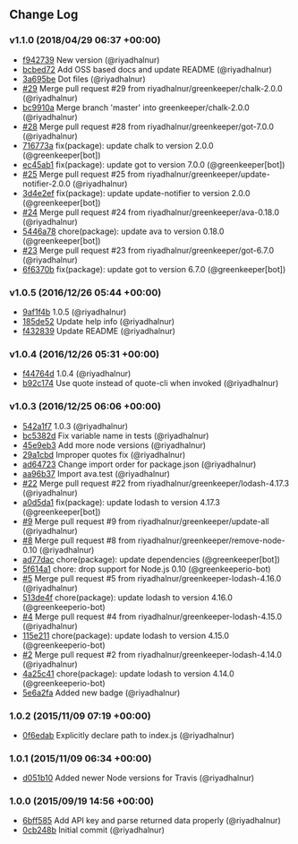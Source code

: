 ## Change Log

### v1.1.0 (2018/04/29 06:37 +00:00)
- [f942739](https://github.com/riyadhalnur/quote-cli/commit/f942739ab567e8409280ee0acbeffba4589e78bb) New version (@riyadhalnur)
- [bcbed72](https://github.com/riyadhalnur/quote-cli/commit/bcbed72dbc1ad91f13e3e2ff28be9f295ccc3b36) Add OSS based docs and update README (@riyadhalnur)
- [3a695be](https://github.com/riyadhalnur/quote-cli/commit/3a695be3bed43f8ea411f7ed5146fa7820869864) Dot files (@riyadhalnur)
- [#29](https://github.com/riyadhalnur/quote-cli/pull/29) Merge pull request #29 from riyadhalnur/greenkeeper/chalk-2.0.0 (@riyadhalnur)
- [bc9910a](https://github.com/riyadhalnur/quote-cli/commit/bc9910a35ae647b12af340ef0ca2d11863c3fb73) Merge branch 'master' into greenkeeper/chalk-2.0.0 (@riyadhalnur)
- [#28](https://github.com/riyadhalnur/quote-cli/pull/28) Merge pull request #28 from riyadhalnur/greenkeeper/got-7.0.0 (@riyadhalnur)
- [716773a](https://github.com/riyadhalnur/quote-cli/commit/716773ac18b4e25fa47919c2df2adab42bef7b17) fix(package): update chalk to version 2.0.0 (@greenkeeper[bot])
- [ec45ab1](https://github.com/riyadhalnur/quote-cli/commit/ec45ab1a11fdc0da919d55414bad23ac27529717) fix(package): update got to version 7.0.0 (@greenkeeper[bot])
- [#25](https://github.com/riyadhalnur/quote-cli/pull/25) Merge pull request #25 from riyadhalnur/greenkeeper/update-notifier-2.0.0 (@riyadhalnur)
- [3d4e2ef](https://github.com/riyadhalnur/quote-cli/commit/3d4e2efa4edd8f7c73da41adc89ac1e91d294d44) fix(package): update update-notifier to version 2.0.0 (@greenkeeper[bot])
- [#24](https://github.com/riyadhalnur/quote-cli/pull/24) Merge pull request #24 from riyadhalnur/greenkeeper/ava-0.18.0 (@riyadhalnur)
- [5446a78](https://github.com/riyadhalnur/quote-cli/commit/5446a780aa9ec650f9d32628ce717d371035ea95) chore(package): update ava to version 0.18.0 (@greenkeeper[bot])
- [#23](https://github.com/riyadhalnur/quote-cli/pull/23) Merge pull request #23 from riyadhalnur/greenkeeper/got-6.7.0 (@riyadhalnur)
- [6f6370b](https://github.com/riyadhalnur/quote-cli/commit/6f6370b30b7fda5864599dd1079484c23fac9fdc) fix(package): update got to version 6.7.0 (@greenkeeper[bot])

### v1.0.5 (2016/12/26 05:44 +00:00)
- [9af1f4b](https://github.com/riyadhalnur/quote-cli/commit/9af1f4b48af912708b513fe558c3a24d5eb7e6e4) 1.0.5 (@riyadhalnur)
- [185de52](https://github.com/riyadhalnur/quote-cli/commit/185de521587613b029c6ce532fabf0c10aef6b37) Update help info (@riyadhalnur)
- [f432839](https://github.com/riyadhalnur/quote-cli/commit/f432839e4c9bf676c9a91e416e7f74cef85c75e8) Update README (@riyadhalnur)

### v1.0.4 (2016/12/26 05:31 +00:00)
- [f44764d](https://github.com/riyadhalnur/quote-cli/commit/f44764df2e742149d98fe962803faeeda91e5e81) 1.0.4 (@riyadhalnur)
- [b92c174](https://github.com/riyadhalnur/quote-cli/commit/b92c17459b2abdd950defd7b5bfc9a5becfd8906) Use quote instead of quote-cli when invoked (@riyadhalnur)

### v1.0.3 (2016/12/25 06:06 +00:00)
- [542a1f7](https://github.com/riyadhalnur/quote-cli/commit/542a1f702f387566f3cb7cb48e84a53f8a7ba4ca) 1.0.3 (@riyadhalnur)
- [bc5382d](https://github.com/riyadhalnur/quote-cli/commit/bc5382d6206bf0c08bd49a47283494e0ad1d15fd) Fix variable name in tests (@riyadhalnur)
- [45e9eb3](https://github.com/riyadhalnur/quote-cli/commit/45e9eb33cc73f3d011e3d3e787fc8595a9f212d4) Add more node versions (@riyadhalnur)
- [29a1cbd](https://github.com/riyadhalnur/quote-cli/commit/29a1cbda55f368c2a834fa2080317198cc23b205) Improper quotes fix (@riyadhalnur)
- [ad64723](https://github.com/riyadhalnur/quote-cli/commit/ad6472393c023af674fbd547f51c0473ee2cd8e2) Change import order for package.json (@riyadhalnur)
- [aa96b37](https://github.com/riyadhalnur/quote-cli/commit/aa96b37b78f8bf474a14d477dbed9e47efbfdd58) Import ava.test (@riyadhalnur)
- [#22](https://github.com/riyadhalnur/quote-cli/pull/22) Merge pull request #22 from riyadhalnur/greenkeeper/lodash-4.17.3 (@riyadhalnur)
- [a0d5da1](https://github.com/riyadhalnur/quote-cli/commit/a0d5da128bd4dc1da2baf5c800e270e4e6c0f57e) fix(package): update lodash to version 4.17.3 (@greenkeeper[bot])
- [#9](https://github.com/riyadhalnur/quote-cli/pull/9) Merge pull request #9 from riyadhalnur/greenkeeper/update-all (@riyadhalnur)
- [#8](https://github.com/riyadhalnur/quote-cli/pull/8) Merge pull request #8 from riyadhalnur/greenkeeper/remove-node-0.10 (@riyadhalnur)
- [ad77dac](https://github.com/riyadhalnur/quote-cli/commit/ad77dac7bfab6eda52dccba7003f7f827a91507b) chore(package): update dependencies (@greenkeeper[bot])
- [5f614a1](https://github.com/riyadhalnur/quote-cli/commit/5f614a1cb20e8d0b37498b7470a9da1d17a07139) chore: drop support for Node.js 0.10 (@greenkeeperio-bot)
- [#5](https://github.com/riyadhalnur/quote-cli/pull/5) Merge pull request #5 from riyadhalnur/greenkeeper-lodash-4.16.0 (@riyadhalnur)
- [513de4f](https://github.com/riyadhalnur/quote-cli/commit/513de4f5a217d14610dc16e301db19dc65eb9728) chore(package): update lodash to version 4.16.0 (@greenkeeperio-bot)
- [#4](https://github.com/riyadhalnur/quote-cli/pull/4) Merge pull request #4 from riyadhalnur/greenkeeper-lodash-4.15.0 (@riyadhalnur)
- [115e211](https://github.com/riyadhalnur/quote-cli/commit/115e21149f1068af095a3543c82f33201af1fd9e) chore(package): update lodash to version 4.15.0 (@greenkeeperio-bot)
- [#2](https://github.com/riyadhalnur/quote-cli/pull/2) Merge pull request #2 from riyadhalnur/greenkeeper-lodash-4.14.0 (@riyadhalnur)
- [4a25c41](https://github.com/riyadhalnur/quote-cli/commit/4a25c4136ef4b89fe8d3520e400b6d7a80eb3105) chore(package): update lodash to version 4.14.0 (@greenkeeperio-bot)
- [5e6a2fa](https://github.com/riyadhalnur/quote-cli/commit/5e6a2faed6e3470790b0b458e4750f7bf4190f32) Added new badge (@riyadhalnur)

### 1.0.2 (2015/11/09 07:19 +00:00)
- [0f6edab](https://github.com/riyadhalnur/quote-cli/commit/0f6edab0b7c3aa7c91ac76d098bc4bf72bb68b71) Explicitly declare path to index.js (@riyadhalnur)

### 1.0.1 (2015/11/09 06:34 +00:00)
- [d051b10](https://github.com/riyadhalnur/quote-cli/commit/d051b102952a9559ff005379329ce4460948091e) Added newer Node versions for Travis (@riyadhalnur)

### 1.0.0 (2015/09/19 14:56 +00:00)
- [6bff585](https://github.com/riyadhalnur/quote-cli/commit/6bff5853f7f0e44c6bb4c3cd0755203f0dd99df0) Add API key and parse returned data properly (@riyadhalnur)
- [0cb248b](https://github.com/riyadhalnur/quote-cli/commit/0cb248b24371a0e520a6dbf47ca4d610f67d64db) Initial commit (@riyadhalnur)